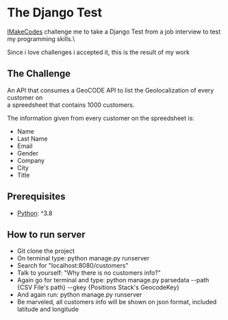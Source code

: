 # The Django Test

[IMakeCodes](https://github.com/imakecodes) challenge me to take a Django Test from a job interview to test my programming skills.\

Since i love challenges i accepted it, this is the result of my work

## The Challenge

An API that consumes a GeoCODE API to list the Geolocalization of every customer on\
a spreedsheet that contains 1000 customers. 

The information given from every customer on the spreedsheet is:

- Name
- Last Name
- Email
- Gender
- Company
- City
- Title

## 

## Prerequisites

- [Python](https://www.python.org/): ^3.8

## How to run server

- Git clone the project
- On terminal type: python manage.py runserver
- Search for "localhost:8080/customers"
- Talk to yourself: "Why there is no customers info?"
- Again go for terminal and type: python manage.py parsedata --path {CSV File's path} --gkey {Positions Stack's GeocodeKey}
- And again run: python manage.py runserver
- Be marveled, all customers info will be shown on json format, included latitude and longitude


